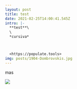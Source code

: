 ```yaml
---
layout: post
title: test
date: 2021-02-25T14:00:41.545Z
intro: |-
  **test**\
  \
  *cursiva*



  <https://populate.tools>
img: posts/1904-Dombrovskis.jpg
---
```

mas

![](/posts/1901-hands.jpg)
